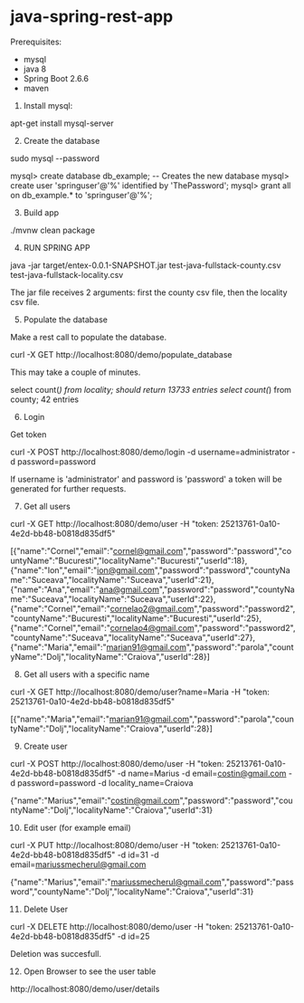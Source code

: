 # java-spring-rest-app

Prerequisites:
- mysql
- java 8
- Spring Boot 2.6.6
- maven

1. Install mysql:

apt-get install mysql-server

2. Create the database

sudo mysql --password

mysql> create database db_example; -- Creates the new database
mysql> create user 'springuser'@'%' identified by 'ThePassword';
mysql> grant all on db_example.* to 'springuser'@'%';

3. Build app

./mvnw clean package

4. RUN SPRING APP
 
java -jar target/entex-0.0.1-SNAPSHOT.jar test-java-fullstack-county.csv test-java-fullstack-locality.csv 

The jar file receives 2 arguments: first the county csv file, then the locality csv file.

5. Populate the database

Make a rest call to populate the database.

curl -X GET http://localhost:8080/demo/populate_database

This may take a couple of minutes.

select count(*) from locality; should return 13733 entries
select count(*) from county; 42 entries

6. Login

Get token

curl -X POST http://localhost:8080/demo/login -d username=administrator -d password=password

If username is 'administrator' and password is 'password' a token will be generated for further requests.

7. Get all users

curl -X GET http://localhost:8080/demo/user -H "token: 25213761-0a10-4e2d-bb48-b0818d835df5" 

[{"name":"Cornel","email":"cornel@gmail.com","password":"password","countyName":"Bucuresti","localityName":"Bucuresti","userId":18},{"name":"Ion","email":"ion@gmail.com","password":"password","countyName":"Suceava","localityName":"Suceava","userId":21},{"name":"Ana","email":"ana@gmail.com","password":"password","countyName":"Suceava","localityName":"Suceava","userId":22},{"name":"Cornel","email":"cornelao2@gmail.com","password":"password2","countyName":"Bucuresti","localityName":"Bucuresti","userId":25},{"name":"Cornel","email":"cornelao4@gmail.com","password":"password2","countyName":"Suceava","localityName":"Suceava","userId":27},{"name":"Maria","email":"marian91@gmail.com","password":"parola","countyName":"Dolj","localityName":"Craiova","userId":28}]

8. Get all users with a specific name

curl -X GET http://localhost:8080/demo/user?name=Maria -H "token: 25213761-0a10-4e2d-bb48-b0818d835df5"

[{"name":"Maria","email":"marian91@gmail.com","password":"parola","countyName":"Dolj","localityName":"Craiova","userId":28}]

9. Create user 

curl -X POST http://localhost:8080/demo/user -H "token: 25213761-0a10-4e2d-bb48-b0818d835df5" -d name=Marius -d email=costin@gmail.com -d password=password -d locality_name=Craiova

{"name":"Marius","email":"costin@gmail.com","password":"password","countyName":"Dolj","localityName":"Craiova","userId":31}

10. Edit user (for example email)

curl -X PUT http://localhost:8080/demo/user -H "token: 25213761-0a10-4e2d-bb48-b0818d835df5" -d id=31 -d email=mariussmecherul@gmail.com

{"name":"Marius","email":"mariussmecherul@gmail.com","password":"password","countyName":"Dolj","localityName":"Craiova","userId":31}

11. Delete User

curl -X DELETE http://localhost:8080/demo/user -H "token: 25213761-0a10-4e2d-bb48-b0818d835df5" -d id=25

Deletion was succesfull.

12. Open Browser to see the user table

http://localhost:8080/demo/user/details



